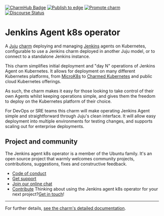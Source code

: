 [![CharmHub Badge](https://charmhub.io/jenkins-agent-k8s/badge.svg)](https://charmhub.io/jenkins-agent-k8s)
[![Publish to edge](https://github.com/canonical/jenkins-agent-k8s-operator/actions/workflows/publish_charm.yaml/badge.svg)](https://github.com/canonical/jenkins-agent-k8s-operator/actions/workflows/publish_charm.yaml)
[![Promote charm](https://github.com/canonical/jenkins-agent-k8s-operator/actions/workflows/promote_charm.yaml/badge.svg)](https://github.com/canonical/jenkins-agent-k8s-operator/actions/workflows/promote_charm.yaml)
[![Discourse Status](https://img.shields.io/discourse/status?server=https%3A%2F%2Fdiscourse.charmhub.io&style=flat&label=CharmHub%20Discourse)](https://discourse.charmhub.io)

# Jenkins Agent k8s operator

A [Juju](https://juju.is/) [charm](https://juju.is/docs/olm/charmed-operators) deploying and managing [Jenkins](https://www.jenkins.io/) agents on Kubernetes, configurable to use a Jenkins charm deployed in another Juju model, or to connect to a standalone Jenkins instance.

This charm simplifies initial deployment and "day N" operations of Jenkins Agent on Kubernetes. It allows for deployment on many  different Kubernetes platforms, from [MicroK8s](https://microk8s.io) to [Charmed Kubernetes](https://ubuntu.com/kubernetes/charmed-k8s) and public cloud Kubernetes offerings.

As such, the charm makes it easy for those looking to take control of their own Agents whilst keeping operations simple, and gives them the freedom to deploy on the Kubernetes platform of their choice.

For DevOps or SRE teams this charm will make operating Jenkins Agent simple and straightforward through Juju's clean interface. It will allow easy deployment into multiple environments for testing changes, and supports scaling out for enterprise deployments.

## Project and community

The Jenkins agent k8s operator is a member of the Ubuntu family. It's an open source project that warmly welcomes community  projects, contributions, suggestions, fixes and constructive feedback.
* [Code of conduct](https://ubuntu.com/community/code-of-conduct)
* [Get support](https://discourse.charmhub.io/)
* [Join our online chat](https://app.element.io/#/room/#charmhub-charmdev:ubuntu.com)
* [Contribute](https://charmhub.io/jenkins-agent-k8s-operator/docs/how-to-contribute)
Thinking about using the Jenkins agent k8s operator for your next project?[Get in touch](https://app.element.io/#/room/#charmhub-charmdev:ubuntu.com)!

---

For further details,
[see the charm's detailed documentation](https://charmhub.io/jenkins-agent-k8s).

